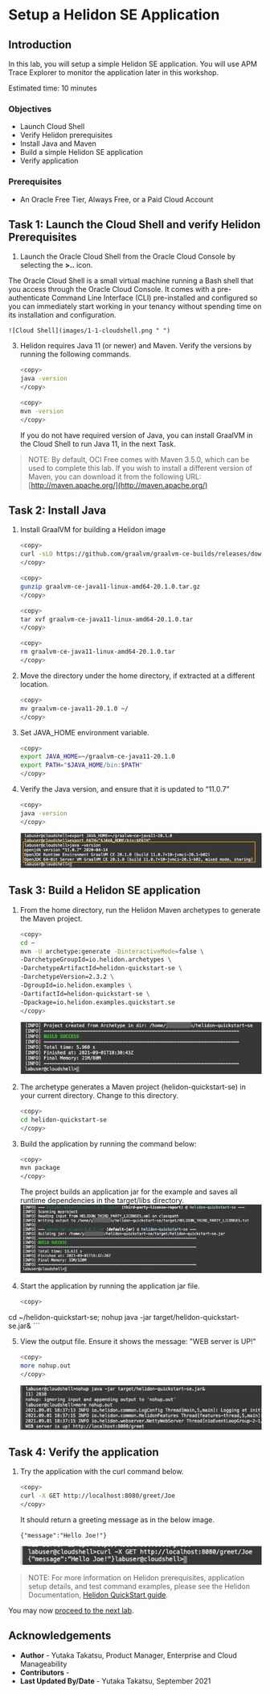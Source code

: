 # Setup a Helidon SE Application

## Introduction

In this lab, you will setup a simple Helidon SE application. You will use APM Trace Explorer to monitor the application later in this workshop.

Estimated time: 10 minutes

### Objectives

* Launch Cloud Shell
*	Verify Helidon prerequisites
*	Install Java and Maven
*	Build a simple Helidon SE application
*	Verify application


### Prerequisites

* An Oracle Free Tier, Always Free, or a Paid Cloud Account


## Task 1: Launch the Cloud Shell and verify Helidon Prerequisites

1. Launch the Oracle Cloud Shell from the Oracle Cloud Console by selecting the **>..** icon.  <br/>

  The Oracle Cloud Shell is a small virtual machine running a Bash shell that you access through the Oracle Cloud Console. It comes with a pre-authenticate Command Line Interface (CLI) pre-installed and configured so you can immediately start working in your tenancy without spending time on its installation and configuration.

	![Cloud Shell](images/1-1-cloudshell.png " ")
3. Helidon requires Java 11 (or newer) and Maven. Verify the versions by running the following commands.

	``` bash
	<copy>
	java -version
	</copy>
	```
	``` bash
	<copy>
	mvn -version
	</copy>
	```
	If you do not have required version of Java, you can install GraalVM in the Cloud Shell to run Java 11, in the next Task.

  >NOTE: By default, OCI Free comes with Maven 3.5.0, which can be used to complete this lab. If you wish to install a different version of Maven, you can download it from the following URL: [http://maven.apache.org/](http://maven.apache.org/)


## Task 2: Install Java

1.	Install GraalVM for building a Helidon image


	``` bash
	<copy>
	curl -sLO https://github.com/graalvm/graalvm-ce-builds/releases/download/vm-20.1.0/graalvm-ce-java11-linux-amd64-20.1.0.tar.gz
	</copy>
	```
	``` bash
	<copy>
	gunzip graalvm-ce-java11-linux-amd64-20.1.0.tar.gz
	</copy>
	```
	``` bash
	<copy>
	tar xvf graalvm-ce-java11-linux-amd64-20.1.0.tar
	</copy>
	```
	``` bash
	<copy>
	rm graalvm-ce-java11-linux-amd64-20.1.0.tar
	</copy>
	```
2. Move the directory under the home directory, if extracted at a different location.
	``` bash
	<copy>
	mv graalvm-ce-java11-20.1.0 ~/
	</copy>
	```
3. Set JAVA_HOME environment variable.
	``` bash
	<copy>
	export JAVA_HOME=~/graalvm-ce-java11-20.1.0
	export PATH="$JAVA_HOME/bin:$PATH"
	</copy>
	```

2. Verify the Java version, and ensure that it is updated to “11.0.7”

	``` bash
	<copy>
	java -version
	</copy>
	```
	![Cloud Shell](images/2-1-java.png " ")


## Task 3:  Build a Helidon SE application

1.	From the home directory, run the Helidon Maven archetypes to generate the Maven project.
	``` bash
	<copy>
	cd ~
	mvn -U archetype:generate -DinteractiveMode=false \
    -DarchetypeGroupId=io.helidon.archetypes \
    -DarchetypeArtifactId=helidon-quickstart-se \
    -DarchetypeVersion=2.3.2 \
    -DgroupId=io.helidon.examples \
    -DartifactId=helidon-quickstart-se \
    -Dpackage=io.helidon.examples.quickstart.se
	</copy>
	```
	![Cloud Shell](images/3-1-helidon.png " ")


2.	The archetype generates a Maven project (helidon-quickstart-se) in your current directory. Change to this directory.
	``` bash
	<copy>
	cd helidon-quickstart-se
	</copy>
	```
3.	Build the application by running the command below:
	``` bash
	<copy>
	mvn package
	</copy>
	```
	The project builds an application jar for the example and saves all runtime dependencies in the target/libs directory.
	![Cloud Shell](images/3-2-helidon.png " ")

4.	Start the application by running the application jar file.
	``` bash
	<copy>
  cd ~/helidon-quickstart-se;
	nohup java -jar target/helidon-quickstart-se.jar&
	</copy>
	```


5. View the output file. Ensure it shows the message: "WEB server is UP!"
	``` bash
	<copy>
	more nohup.out
	</copy>
	```
	![Cloud Shell](images/3-3-helidon.png " ")


## Task 4: Verify the application

1.	Try the application with the curl command below.
	``` bash
	<copy>
	curl -X GET http://localhost:8080/greet/Joe
	</copy>
	```
	It should return a greeting message as in the below image.

		{"message":"Hello Joe!"}

	![Cloud Shell](images/4-1-helidon.png " ")

>NOTE: For more information on Helidon prerequisites, application setup details, and test command examples, please see the Helidon Documentation, [Helidon QuickStart guide](https://helidon.io/docs/latest/#/se/guides/02_quickstart).



You may now [proceed to the next lab](#next).

## Acknowledgements

- **Author** - Yutaka Takatsu, Product Manager, Enterprise and Cloud Manageability
- **Contributors** -
- **Last Updated By/Date** - Yutaka Takatsu, September 2021
